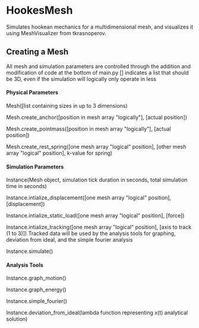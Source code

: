 # HookesMesh
Simulates hookean mechanics for a multidimensional mesh, and visualizes it using MeshVisualizer from tkrasnoperov.

## Creating a Mesh
All mesh and simulation parameters are controlled through the addition and modification of code at the bottom of main.py
[] indicates a list that should be 3D, even if the simulation will logically only operate in less
#### Physical Parameters
Mesh([list containing sizes in up to 3 dimensions) 

Mesh.create_anchor([position in mesh array "logically"], [actual position])

Mesh.create_pointmass([position in mesh array "logically"], [actual position])

Mesh.create_rest_spring([one mesh array "logical" position], [other mesh array "logical" position], k-value for spring)
#### Simulation Parameters
Instance(Mesh object, simulation tick duration in seconds, total simulation time in seconds)

Instance.intialize_displacement([one mesh array "logical" position], [displacement])

Instance.intialize_static_load([one mesh array "logical" position], [force])

Instance.intialize_tracking([one mesh array "logical" position], [axis to track (1 to 3)])
Tracked data will be used by the analysis tools for graphing, deviation from ideal, and the simple fourier analysis

Instance.simulate()

#### Analysis Tools
Instance.graph_motion()

Instance.graph_energy()

Instance.simple_fourier()

Instance.deviation_from_ideal(lambda function representing x(t) analytical solution)
